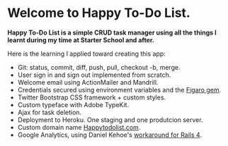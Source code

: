 # Welcome to Happy To-Do List.

**Happy To-Do List is a simple CRUD task manager using all the things I learnt during my time at Starter School and after.**

Here is the learning I applied toward creating this app:

+ Git: status, commit, diff, push, pull, checkout -b, merge.
+ User sign in and sign out implemented from scratch.
+ Welcome email using ActionMailer and Mandrill.
+ Credentials secured using environment variables and the [Figaro gem](https://github.com/laserlemon/figaro).
+ Twitter Bootstrap CSS framework + custom styles.
+ Custom typeface with Adobe TypeKit.
+ Ajax for task deletion.
+ Deployment to Heroku. One staging and one produtcion server.
+ Custom domain name [Happytodolist.com](http://www.happytodolist.com).
+ Google Analytics, using Daniel Kehoe's [workaround for Rails 4](http://railsapps.github.io/rails-google-analytics.html/).
